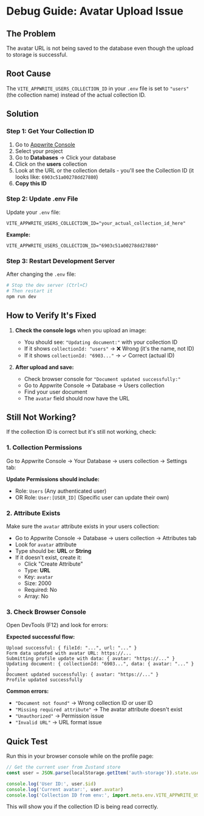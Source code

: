 # Debug Guide: Avatar Upload Issue

## The Problem

The avatar URL is not being saved to the database even though the upload to storage is successful.

## Root Cause

The `VITE_APPWRITE_USERS_COLLECTION_ID` in your `.env` file is set to `"users"` (the collection name) instead of the actual collection ID.

## Solution

### Step 1: Get Your Collection ID

1. Go to [Appwrite Console](https://cloud.appwrite.io)
2. Select your project
3. Go to **Databases** → Click your database
4. Click on the **users** collection
5. Look at the URL or the collection details - you'll see the Collection ID (it looks like: `6903c51a00278dd27880`)
6. **Copy this ID**

### Step 2: Update .env File

Update your `.env` file:

```env
VITE_APPWRITE_USERS_COLLECTION_ID="your_actual_collection_id_here"
```

**Example:**
```env
VITE_APPWRITE_USERS_COLLECTION_ID="6903c51a00278dd27880"
```

### Step 3: Restart Development Server

After changing the `.env` file:

```bash
# Stop the dev server (Ctrl+C)
# Then restart it
npm run dev
```

## How to Verify It's Fixed

1. **Check the console logs** when you upload an image:
   - You should see: `"Updating document:"` with your collection ID
   - If it shows `collectionId: "users"` → ❌ Wrong (it's the name, not ID)
   - If it shows `collectionId: "6903..."` → ✓ Correct (actual ID)

2. **After upload and save:**
   - Check browser console for `"Document updated successfully:"`
   - Go to Appwrite Console → Database → Users collection
   - Find your user document
   - The `avatar` field should now have the URL

## Still Not Working?

If the collection ID is correct but it's still not working, check:

### 1. Collection Permissions

Go to Appwrite Console → Your Database → users collection → Settings tab:

**Update Permissions should include:**
- Role: `Users` (Any authenticated user)
- OR Role: `User:[USER_ID]` (Specific user can update their own)

### 2. Attribute Exists

Make sure the `avatar` attribute exists in your users collection:
- Go to Appwrite Console → Database → users collection → Attributes tab
- Look for `avatar` attribute
- Type should be: **URL** or **String**
- If it doesn't exist, create it:
  - Click "Create Attribute"
  - Type: **URL**
  - Key: `avatar`
  - Size: 2000
  - Required: No
  - Array: No

### 3. Check Browser Console

Open DevTools (F12) and look for errors:

**Expected successful flow:**
```
Upload successful: { fileId: "...", url: "..." }
Form data updated with avatar URL: https://...
Submitting profile update with data: { avatar: "https://..." }
Updating document: { collectionId: "6903...", data: { avatar: "..." } }
Document updated successfully: { avatar: "https://..." }
Profile updated successfully
```

**Common errors:**
- `"Document not found"` → Wrong collection ID or user ID
- `"Missing required attribute"` → The avatar attribute doesn't exist
- `"Unauthorized"` → Permission issue
- `"Invalid URL"` → URL format issue

## Quick Test

Run this in your browser console while on the profile page:

```javascript
// Get the current user from Zustand store
const user = JSON.parse(localStorage.getItem('auth-storage')).state.user

console.log('User ID:', user.$id)
console.log('Current avatar:', user.avatar)
console.log('Collection ID from env:', import.meta.env.VITE_APPWRITE_USERS_COLLECTION_ID)
```

This will show you if the collection ID is being read correctly.
